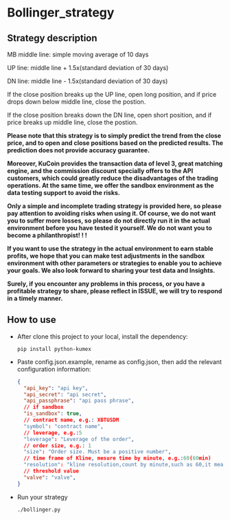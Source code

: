 # Bollinger_strategy

## Strategy description

MB middle line: simple moving average of 10 days

UP line: middle line + 1.5x(standard deviation of 30 days)

DN line: middle line - 1.5x(standard deviation of 30 days) 

If the close position breaks up the UP line, open long position, and if price drops down below middle line, close the postion.

If the close position breaks down the DN line, open short position, and if price breaks up middle line, close the postion.  

**Please note that this strategy is to simply predict the trend from the close price, and to open and close positions based on the predicted results. The prediction does not provide accuracy guarantee.**

**Moreover, KuCoin provides the transaction data of level 3, great matching engine, and the commission discount specially offers to the API customers, which could greatly reduce the disadvantages of the trading operations. At the same time, we offer the sandbox environment as the data testing support to avoid the risks.**

**Only a simple and incomplete trading strategy is provided here, so please pay attention to avoiding risks when using it. Of course, we do not want you to suffer more losses, so please do not directly run it in the actual environment before you have tested it yourself. We do not want you to become a philanthropist! ! !**

**If you want to use the strategy in the actual environment to earn stable profits, we hope that you can make test adjustments in the sandbox environment with other parameters or strategies to enable you to achieve your goals. We also look forward to sharing your test data and Insights.**

**Surely, if you encounter any problems in this process, or you have a profitable strategy to share, please reflect in ISSUE, we will try to respond in a timely manner.**



## How to use

* After clone this project to your local, install the dependency: 

  ```shell script
  pip install python-kumex
  ```

* Paste config.json.example,  rename as config.json, then add the relevant configuration information:  

  ```json
  {  
    "api_key": "api key",
    "api_secret": "api secret",
    "api_passphrase": "api pass phrase",
    // if sandbox
    "is_sandbox": true,
    // contract name, e.g.: XBTUSDM 
    "symbol": "contract name",
    // leverage, e.g.:5
    "leverage": "Leverage of the order",
    // order size, e.g.: 1
    "size": "Order size. Must be a positive number",
    // time frame of Kline, mesure time by minute, e.g.:60(60min)
    "resolution": "kline resolution,count by minute,such as 60,it means 60min(1h) kline",
    // threshold value
    "valve": "valve",
  }
  ```

  

* Run your strategy

  ```shell
  ./bollinger.py
  ```

  